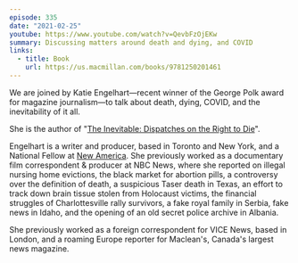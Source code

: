 ```yaml
---
episode: 335
date: "2021-02-25"
youtube: https://www.youtube.com/watch?v=QevbFzOjEKw
summary: Discussing matters around death and dying, and COVID
links:
  - title: Book
    url: https://us.macmillan.com/books/9781250201461
---
```

We are joined by Katie Engelhart—recent winner of the George Polk award for
magazine journalism—to talk about death, dying, COVID, and the inevitability of
it all.

She is the author of "[The Inevitable: Dispatches on the Right to Die][book]".

Engelhart is a writer and producer, based in Toronto and New York, and a
National Fellow at [New America](https://www.newamerica.org/). She previously
worked as a documentary film correspondent & producer at NBC News, where she
reported on illegal nursing home evictions, the black market for abortion
pills, a controversy over the definition of death, a suspicious Taser death in
Texas, an effort to track down brain tissue stolen from Holocaust victims, the
financial struggles of Charlottesville rally survivors, a fake royal family in
Serbia, fake news in Idaho, and the opening of an old secret police archive in
Albania.

She previously worked as a foreign correspondent for VICE News, based in
London, and a roaming Europe reporter for Maclean's, Canada's largest news
magazine.

[book]: https://us.macmillan.com/books/9781250201461
